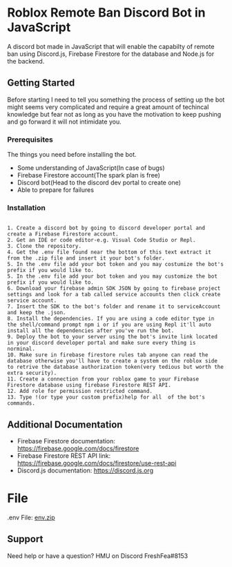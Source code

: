 # Roblox Remote Ban Discord Bot in JavaScript

A discord bot made in JavaScript that will enable the capabilty of remote ban using Discord.js, Firebase Firestore for the database and Node.js for the backend.

## Getting Started

Before starting I need to tell you something the process of setting up the bot might seems very complicated and require a great amount of techincal knowledge but fear not as long as you have the motivation to keep pushing and go forward it will not intimidate you.

### Prerequisites

The things you need before installing the bot.

* Some understanding of JavaScript(In case of bugs)
* Firebase Firestore account(The spark plan is free)
* Discord bot(Head to the discord dev portal to create one)
* Able to prepare for failures

### Installation

```

1. Create a discord bot by going to discord developer portal and create a Firebase Firestore account.
2. Get an IDE or code editor-e.g. Visual Code Studio or Repl.
3. Clone the repository.
4. Get the .env file found near the bottom of this text extract it from the .zip file and insert it your bot's folder.
5. In the .env file add your bot token and you may costumize the bot's prefix if you would like to.
5. In the .env file add your bot token and you may customize the bot prefix if you would like to.
6. Download your firebase admin SDK JSON by going to firebase project settings and look for a tab called service accounts then click create service account.
7. Insert the SDK to the bot's folder and rename it to serviceAccount and keep the .json.
8. Install the dependencies. If you are using a code editor type in the shell/command prompt npm i or if you are using Repl it'll auto install all the dependencies after you've run the bot.
9. Deploy the bot to your server using the bot's invite link located in your discord developer portal and make sure every thing is norminal.
10. Make sure in firebase firestore rules tab anyone can read the database otherwise you'll have to create a system on the roblox side to retrive the database authorization token(very tedious but worth the extra security).
11. Create a connection from your roblox game to your Firebase Firestore database using firebase Firestore REST API.
12. Add role for permission restricted command.
13. Type !(or type your custom prefix)help for all  of the bot's commands.

```

## Additional Documentation

* Firebase Firestore documentation: https://firebase.google.com/docs/firestore
* Firebase Firestore REST API link: https://firebase.google.com/docs/firestore/use-rest-api
* Discord.js documentation: https://discord.js.org

# File

.env File: 
[env.zip](https://github.com/Atma1/remote-ban-discord-bot-in-jawascript/files/6277583/env.zip)
## Support 
Need help or have a question? HMU on Discord FreshFea#8153
